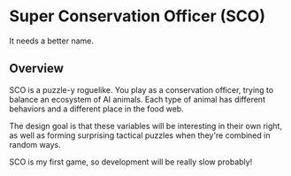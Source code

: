 # Super Conservation Officer (SCO)

It needs a better name.

## Overview

SCO is a puzzle-y roguelike. You play as a conservation officer, trying to balance an ecosystem of AI animals. Each type of animal has different behaviors and a different place in the food web.

The design goal is that these variables will be interesting in their own right, as well as forming surprising tactical puzzles when they're combined in random ways.

SCO is my first game, so development will be really slow probably!